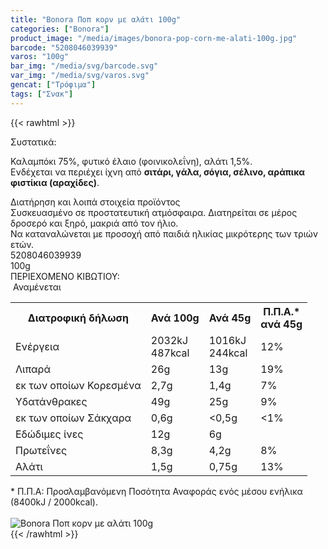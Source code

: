 ```yaml
---
title: "Bonora Ποπ κορν με αλάτι 100g"
categories: ["Bonora"]
product_image: "/media/images/bonora-pop-corn-me-alati-100g.jpg"
barcode: "5208046039939"
varos: "100g"
bar_img: "/media/svg/barcode.svg"
var_img: "/media/svg/varos.svg"
gencat: ["Τρόφιμα"]
tags: ["Σνακ"]
---
```

{{< rawhtml >}}

<div class="sload110"><div class="product"><div id="sistatika">Συστατικά:</div><div class="alltext"><p>Καλαμπόκι 75%, φυτικό έλαιο (φοινικολεΐνη), αλάτι 1,5%.&nbsp;<br>Ενδέχεται να περιέχει ίχνη από <strong>σιτάρι, γάλα, σόγια, σέλινο, αράπικα φιστίκια (αραχίδες)</strong>.</p></div><div id="loipa">Διατήρηση και λοιπά στοιχεία προϊόντος</div><div class="alltext">Συσκευασμένο σε προστατευτική ατμόσφαιρα. Διατηρείται σε μέρος δροσερό και ξηρό, μακριά από τον ήλιο.<br>Να καταναλώνεται με προσοχή από παιδιά ηλικίας μικρότερης των τριών ετών.</div><div id="barcode"><div id="barimage1"></div><span id="bartext">5208046039939</span></div><div id="varos"><div id="varosimage1"></div><span id="varostext">100g</span></div><div id="kivotio">ΠΕΡΙΕΧΟΜΕΝΟ ΚΙΒΩΤΙΟΥ:<br>&nbsp;Αναμένεται</div><div class="tabout"><table id="diatable"><tbody><tr><th>Διατροφική δήλωση</th><th>Ανά 100g</th><th>Ανά 45g</th><th>Π.Π.Α.*<br>ανά 45g</th></tr><tr><td class="texr2">Ενέργεια</td><td class="texr">2032kJ<br>487kcal</td><td class="texr">1016kJ<br>244kcal</td><td class="texr">12%</td></tr><tr><td class="texr2">Λιπαρά</td><td class="texr">26g</td><td class="texr">13g</td><td class="texr">19%</td></tr><tr><td class="gray">εκ των οποίων Κορεσµένα</td><td class="gray2">2,7g</td><td class="gray2">1,4g</td><td class="gray2">7%</td></tr><tr><td class="texr2">Yδατάνθρακες</td><td class="texr">49g</td><td class="texr">25g</td><td class="texr">9%</td></tr><tr><td class="gray">εκ των οποίων Σάκχαρα</td><td class="gray2">0,6g</td><td class="gray2">&lt;0,5g</td><td class="gray2">&lt;1%</td></tr><tr><td class="texr2">Eδώδιμες ίνες</td><td class="texr">12g</td><td class="texr">6g</td><td class="texr">&nbsp;</td></tr><tr><td class="texr2">Πρωτεΐνες</td><td class="texr">8,3g</td><td class="texr">4,2g</td><td class="texr">8%</td></tr><tr><td class="texr2">Αλάτι</td><td class="texr">1,5g</td><td class="texr">0,75g</td><td class="texr">13%</td></tr></tbody></table></div><div class="alltext">* Π.Π.Α: Προσλαμβανόμενη Ποσότητα Αναφοράς ενός μέσου ενήλικα (8400kJ / 2000kcal).</div><br><div class="pimg"><img alt="Bonora Ποπ κορν με αλάτι 100g" title="Bonora Ποπ κορν με αλάτι 100g" src="/media/images/bonora-pop-corn-me-alati-100g.jpg"></div></div></div>
{{< /rawhtml >}}


